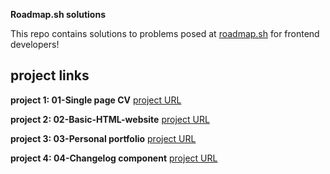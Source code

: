 **Roadmap.sh solutions**

This repo contains solutions to problems posed at [roadmap.sh](https://roadmap.sh/frontend/projects) for frontend developers!


**project links**
---------------------------------
**project 1: 01-Single page CV**
[project URL](https://roadmap.sh/projects/single-page-cv)


**project 2: 02-Basic-HTML-website**
[project URL](https://roadmap.sh/projects/basic-html-website)

**project 3: 03-Personal portfolio** 
[project URL](https://roadmap.sh/projects/portfolio-website)


**project 4: 04-Changelog component**
[project URL](https://roadmap.sh/projects/changelog-component)